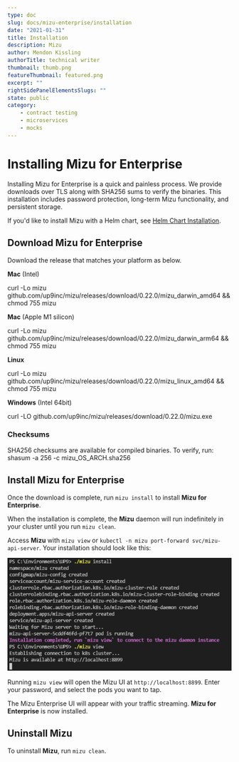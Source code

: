 ```yaml
---
type: doc
slug: docs/mizu-enterprise/installation
date: "2021-01-31"
title: Installation
description: Mizu
author: Mendon Kissling
authorTitle: technical writer
thumbnail: thumb.png
featureThumbnail: featured.png
excerpt: ""
rightSidePanelElementsSlugs: ""
state: public
category:
    - contract testing
    - microservices
    - mocks
---
```


# Installing Mizu for Enterprise

Installing Mizu for Enterprise is a quick and painless process. We provide downloads over TLS along with SHA256 sums to verify the binaries. This installation includes password protection, long-term Mizu functionality, and persistent storage. 

If you'd like to install Mizu with a Helm chart, see [Helm Chart Installation](/mizu_helm_install.md).

## Download Mizu for Enterprise

Download the release that matches your platform as below. 

**Mac** (Intel)

<syntaxhighlighter>curl -Lo mizu github.com/up9inc/mizu/releases/download/0.22.0/mizu_darwin_amd64 && chmod 755 mizu </syntaxhighlighter>

**Mac** (Apple M1 silicon)

<syntaxhighlighter>curl -Lo mizu github.com/up9inc/mizu/releases/download/0.22.0/mizu_darwin_arm64 && chmod 755 mizu</syntaxhighlighter>

**Linux** 

<syntaxhighlighter>curl -Lo mizu github.com/up9inc/mizu/releases/download/0.22.0/mizu_linux_amd64 && chmod 755 mizu</syntaxhighlighter>

**Windows** (Intel 64bit)

<syntaxhighlighter>curl -LO github.com/up9inc/mizu/releases/download/0.22.0/mizu.exe</syntaxhighlighter>

### Checksums

SHA256 checksums are available for compiled binaries. To verify, run:
<syntaxhighlighter>shasum -a 256 -c mizu_OS_ARCH.sha256</syntaxhighlighter>

## Install Mizu for Enterprise

Once the download is complete, run `mizu install` to install **Mizu for Enterprise**. 

When the installation is complete, the **Mizu** daemon will run indefinitely in your cluster until you run `mizu clean`. 

Access **Mizu** with `mizu view` or `kubectl -n mizu port-forward svc/mizu-api-server`. Your installation should look like this:

![Mizu Install](mizu-install.png)

Running `mizu view` will open the Mizu UI at `http://localhost:8899`. Enter your password, and select the pods you want to tap. 

The Mizu Enterprise UI will appear with your traffic streaming. **Mizu for Enterprise** is now installed. 

## Uninstall Mizu

To uninstall **Mizu**, run `mizu clean`.


